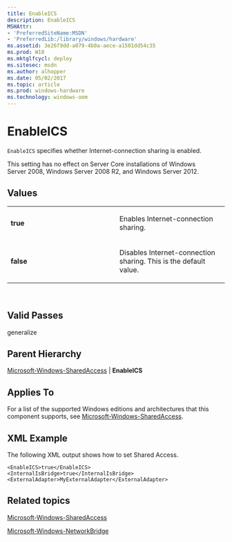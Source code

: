 ```yaml
---
title: EnableICS
description: EnableICS
MSHAttr:
- 'PreferredSiteName:MSDN'
- 'PreferredLib:/library/windows/hardware'
ms.assetid: 3e26f9dd-a079-4b0a-aece-a1501dd54c35
ms.prod: W10
ms.mktglfcycl: deploy
ms.sitesec: msdn
ms.author: alhopper
ms.date: 05/02/2017
ms.topic: article
ms.prod: windows-hardware
ms.technology: windows-oem
---
```


# EnableICS


`EnableICS` specifies whether Internet-connection sharing is enabled.

This setting has no effect on Server Core installations of Windows Server 2008, Windows Server 2008 R2, and Windows Server 2012.

## Values


<table>
<colgroup>
<col width="50%" />
<col width="50%" />
</colgroup>
<tbody>
<tr class="odd">
<td><p><strong>true</strong></p></td>
<td><p>Enables Internet-connection sharing.</p></td>
</tr>
<tr class="even">
<td><p><strong>false</strong></p></td>
<td><p>Disables Internet-connection sharing. This is the default value.</p></td>
</tr>
</tbody>
</table>

 

## Valid Passes


generalize

## Parent Hierarchy


[Microsoft-Windows-SharedAccess](microsoft-windows-sharedaccess.md) | **EnableICS**

## Applies To


For a list of the supported Windows editions and architectures that this component supports, see [Microsoft-Windows-SharedAccess](microsoft-windows-sharedaccess.md).

## XML Example


The following XML output shows how to set Shared Access.

``` syntax
<EnableICS>true</EnableICS>
<InternalIsBridge>true</InternalIsBridge>
<ExternalAdapter>MyExternalAdapter</ExternalAdapter>
```

## Related topics


[Microsoft-Windows-SharedAccess](microsoft-windows-sharedaccess.md)

[Microsoft-Windows-NetworkBridge](microsoft-windows-networkbridge.md)

 

 








